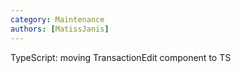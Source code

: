 ```yaml
---
category: Maintenance
authors: [MatissJanis]
---
```


TypeScript: moving TransactionEdit component to TS
